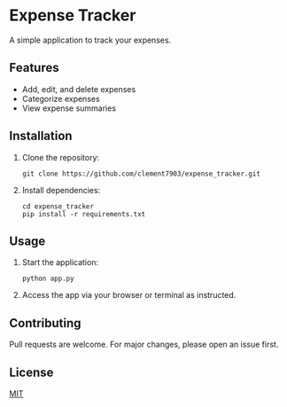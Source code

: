 # Expense Tracker

A simple application to track your expenses.

## Features

- Add, edit, and delete expenses
- Categorize expenses
- View expense summaries

## Installation

1. Clone the repository:
    ```
    git clone https://github.com/clement7903/expense_tracker.git
    ```
2. Install dependencies:
    ```
    cd expense_tracker
    pip install -r requirements.txt
    ```

## Usage

1. Start the application:
    ```
    python app.py
    ```
2. Access the app via your browser or terminal as instructed.

## Contributing

Pull requests are welcome. For major changes, please open an issue first.

## License

[MIT](LICENSE)